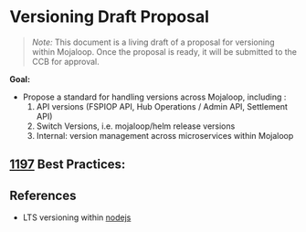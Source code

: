 # Versioning Draft Proposal

>_Note:_ This document is a living draft of a proposal for versioning within Mojaloop. Once the proposal is ready, it will be submitted to the CCB for approval.

__Goal:__ 
- Propose a standard for handling versions across Mojaloop, including :
  1. API versions (FSPIOP API, Hub Operations / Admin API, Settlement API)
  2. Switch Versions, i.e. mojaloop/helm release versions
  3. Internal: version management across microservices within Mojaloop


## [1197](https://github.com/mojaloop/project/issues/1197) Best Practices:

## References

- LTS versioning within [nodejs](https://nodejs.org/en/about/releases/)